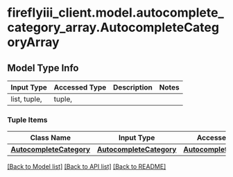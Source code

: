# fireflyiii_client.model.autocomplete_category_array.AutocompleteCategoryArray

## Model Type Info
Input Type | Accessed Type | Description | Notes
------------ | ------------- | ------------- | -------------
list, tuple,  | tuple,  |  | 

### Tuple Items
Class Name | Input Type | Accessed Type | Description | Notes
------------- | ------------- | ------------- | ------------- | -------------
[**AutocompleteCategory**](AutocompleteCategory.md) | [**AutocompleteCategory**](AutocompleteCategory.md) | [**AutocompleteCategory**](AutocompleteCategory.md) |  | 

[[Back to Model list]](../../README.md#documentation-for-models) [[Back to API list]](../../README.md#documentation-for-api-endpoints) [[Back to README]](../../README.md)

